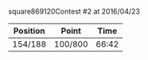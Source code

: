 square869120Contest #2 at 2016/04/23

| Position | Point | Time |
|:--:|:--:|:--:|
| 154/188 | 100/800 | 66:42 |
